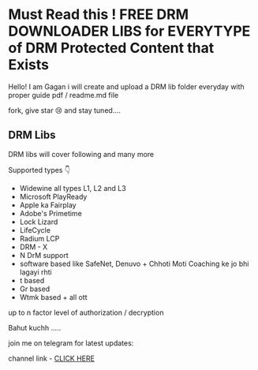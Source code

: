 # Must Read this ! FREE DRM DOWNLOADER LIBS for EVERYTYPE of DRM Protected Content that Exists

Hello! 
I am Gagan i will create and upload a DRM lib folder everyday with proper guide pdf / readme.md file

fork, give star 😢 and stay tuned....

## DRM Libs 
DRM libs will cover following and many more

Supported types 👇

- Widewine all types L1, L2 and L3
- Microsoft PlayReady
- Apple ka Fairplay 
- Adobe's Primetime
- Lock Lizard
- LifeCycle
- Radium LCP
- DRM - X
- N DrM support 
- software based like SafeNet, Denuvo + Chhoti Moti Coaching ke jo bhi lagayi rhti 
- t based
- Gr based
- Wtmk based + all ott

up to n factor level of  authorization / decryption

Bahut kuchh .....

join me on telegram for latest updates: 

channel link - [CLICK HERE](https://t.me/team_spy_pro)
